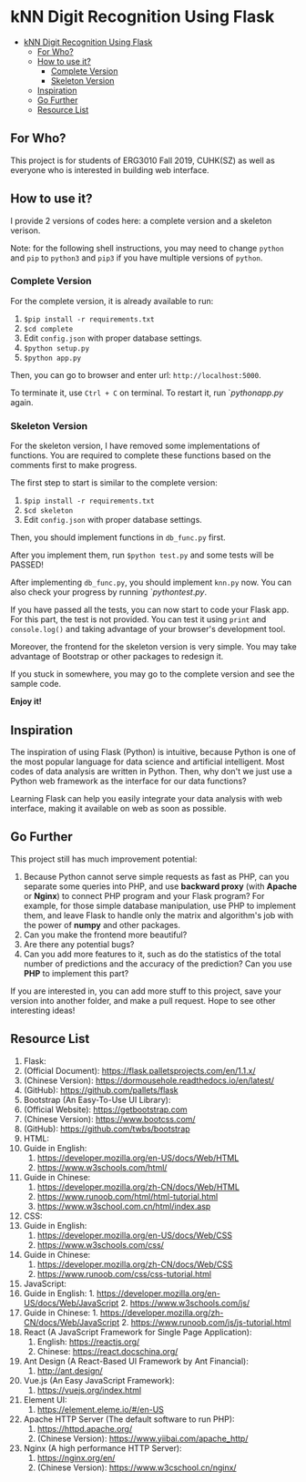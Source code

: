 # kNN Digit Recognition Using Flask

- [kNN Digit Recognition Using Flask](#knn-digit-recognition-using-flask)
  - [For Who?](#for-who)
  - [How to use it?](#how-to-use-it)
    - [Complete Version](#complete-version)
    - [Skeleton Version](#skeleton-version)
  - [Inspiration](#inspiration)
  - [Go Further](#go-further)
  - [Resource List](#resource-list)


## For Who?

This project is for students of ERG3010 Fall 2019, CUHK(SZ) as well as everyone who is interested in building web interface.

## How to use it?

I provide 2 versions of codes here: a complete version and a skeleton verison.

Note: for the following shell instructions, you may need to change `python` and `pip` to `python3` and `pip3` if you have multiple versions of `python`.

### Complete Version

For the complete version, it is already available to run:

1. `$pip install -r requirements.txt`
2. `$cd complete`
3. Edit `config.json` with proper database settings.
4. `$python setup.py`
5. `$python app.py`

Then, you can go to browser and enter url: `http://localhost:5000`.

To terminate it, use `Ctrl + C` on terminal. To restart it, run `$python app.py$ again.

### Skeleton Version

For the skeleton version, I have removed some implementations of functions. You are required to complete these functions based on the comments first to make progress.

The first step to start is similar to the complete version:

1. `$pip install -r requirements.txt`
2. `$cd skeleton`
3. Edit `config.json` with proper database settings.

Then, you should implement functions in `db_func.py` first. 

After you implement them, run `$python test.py` and some tests will be PASSED!

After implementing `db_func.py`, you should implement `knn.py` now. You can also check your progress by running `$python test.py$.

If you have passed all the tests, you can now start to code your Flask app. For this part, the test is not provided. You can test it using `print` and `console.log()` and taking advantage of your browser's development tool.

Moreover, the frontend for the skeleton version is very simple. You may take advantage of Bootstrap or other packages to redesign it.

If you stuck in somewhere, you may go to the complete version and see the sample code.

**Enjoy it!**

## Inspiration

The inspiration of using Flask (Python) is intuitive, because Python is one of the most popular language for data science and artificial intelligent. Most codes of data analysis are written in Python. Then, why don't we just use a Python web framework as the interface for our data functions?

Learning Flask can help you easily integrate your data analysis with web interface, making it available on web as soon as possible.


## Go Further

This project still has much improvement potential:

1. Because Python cannot serve simple requests as fast as PHP, can you separate some queries into PHP, and use __backward proxy__ (with **Apache** or **Nginx**) to connect PHP program and your Flask program? For example, for those simple database manipulation, use PHP to implement them, and leave Flask to handle only the matrix and algorithm's job with the power of __numpy__ and other packages.
2. Can you make the frontend more beautiful?
3. Are there any potential bugs?
4. Can you add more features to it, such as do the statistics of the total number of predictions and the accuracy of the prediction? Can you use **PHP** to implement this part?

If you are interested in, you can add more stuff to this project, save your version into another folder, and make a pull request. Hope to see other interesting ideas!

## Resource List

1. Flask:
  1. (Official Document): https://flask.palletsprojects.com/en/1.1.x/
  2. (Chinese Version): https://dormousehole.readthedocs.io/en/latest/
  3. (GitHub): https://github.com/pallets/flask
2. Bootstrap (An Easy-To-Use UI Library):
  1. (Official Website): https://getbootstrap.com
  2. (Chinese Version): https://www.bootcss.com/
  3. (GitHub): https://github.com/twbs/bootstrap
3. HTML:
  1. Guide in English:
     1. https://developer.mozilla.org/en-US/docs/Web/HTML
     2. https://www.w3schools.com/html/
  2. Guide in Chinese:
     1. https://developer.mozilla.org/zh-CN/docs/Web/HTML
     2. https://www.runoob.com/html/html-tutorial.html
     3. https://www.w3school.com.cn/html/index.asp
4. CSS:
  1. Guide in English:
     1. https://developer.mozilla.org/en-US/docs/Web/CSS
     2. https://www.w3schools.com/css/
  2. Guide in Chinese:
     1. https://developer.mozilla.org/zh-CN/docs/Web/CSS
     2. https://www.runoob.com/css/css-tutorial.html
5. JavaScript:
  1.  Guide in English:
     1. https://developer.mozilla.org/en-US/docs/Web/JavaScript
     2. https://www.w3schools.com/js/
  2.  Guide in Chinese:
     1. https://developer.mozilla.org/zh-CN/docs/Web/JavaScript
     2. https://www.runoob.com/js/js-tutorial.html
6. React (A JavaScript Framework for Single Page Application):
   1. English: https://reactjs.org/
   2. Chinese: https://react.docschina.org/
7. Ant Design (A React-Based UI Framework by Ant Financial):
   1. http://ant.design/
8. Vue.js (An Easy JavaScript Framework):
   1. https://vuejs.org/index.html
9. Element UI:
   1.  https://element.eleme.io/#/en-US
10. Apache HTTP Server (The default software to run PHP):
    1.  https://httpd.apache.org/
    2.  (Chinese Version): https://www.yiibai.com/apache_http/
11. Nginx (A high performance HTTP Server):
    1.  https://nginx.org/en/
    2.  (Chinese Version): https://www.w3cschool.cn/nginx/